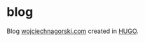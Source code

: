 # blog
Blog [wojciechnagorski.com](http://wojciechnagorski.com) created in [HUGO](https://themes.gohugo.io/).
